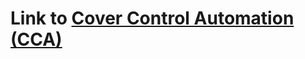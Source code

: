 # Link to [Cover Control Automation (CCA)](https://github.com/hvorragend/ha-blueprints/tree/main/blueprints/automation)
